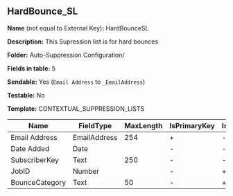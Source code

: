 ## HardBounce_SL

**Name** (not equal to External Key)**:** HardBounceSL

**Description:** This Supression list is for hard bounces

**Folder:** Auto-Suppression Configuration/

**Fields in table:** 5

**Sendable:** Yes (`Email Address` to `_EmailAddress`)

**Testable:** No

**Template:** CONTEXTUAL_SUPPRESSION_LISTS

| Name | FieldType | MaxLength | IsPrimaryKey | IsNullable | DefaultValue |
| --- | --- | --- | --- | --- | --- |
| Email Address | EmailAddress | 254 | + | - |  |
| Date Added | Date |  | - | - | GETDATE() |
| SubscriberKey | Text | 250 | - | - |  |
| JobID | Number |  | - | + |  |
| BounceCategory | Text | 50 | - | + |  |
